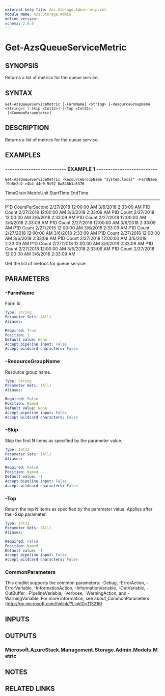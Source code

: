```yaml
---
external help file: Azs.Storage.Admin-help.xml
Module Name: Azs.Storage.Admin
online version: 
schema: 2.0.0
---
```


# Get-AzsQueueServiceMetric

## SYNOPSIS
Returns a list of metrics for the queue service.

## SYNTAX

```
Get-AzsQueueServiceMetric [-FarmName] <String> [-ResourceGroupName <String>] [-Skip <Int32>] [-Top <Int32>]
 [<CommonParameters>]
```

## DESCRIPTION
Returns a list of metrics for the queue service.

## EXAMPLES

### -------------------------- EXAMPLE 1 --------------------------
```
Get-AzsQueueServiceMetric -ResourceGroupName "system.local" -FarmName f9b8e2e2-e4b4-44e0-9d92-6a848b1a5376
```

TimeGrain                      MetricUnit                     StartTime                      EndTime
---------                      ----------                     ---------                      -------
P1D                            CountPerSecond                 2/27/2018 12:00:00 AM          3/6/2018 2:33:09 AM
P1D                            Count                          2/27/2018 12:00:00 AM          3/6/2018 2:33:09 AM
P1D                            Count                          2/27/2018 12:00:00 AM          3/6/2018 2:33:09 AM
P1D                            Count                          2/27/2018 12:00:00 AM          3/6/2018 2:33:09 AM
P1D                            Count                          2/27/2018 12:00:00 AM          3/6/2018 2:33:09 AM
P1D                            Count                          2/27/2018 12:00:00 AM          3/6/2018 2:33:09 AM
P1D                            Count                          2/27/2018 12:00:00 AM          3/6/2018 2:33:09 AM
P1D                            Count                          2/27/2018 12:00:00 AM          3/6/2018 2:33:09 AM
P1D                            Count                          2/27/2018 12:00:00 AM          3/6/2018 2:33:09 AM
P1D                            Count                          2/27/2018 12:00:00 AM          3/6/2018 2:33:09 AM
P1D                            Count                          2/27/2018 12:00:00 AM          3/6/2018 2:33:09 AM
P1D                            Count                          2/27/2018 12:00:00 AM          3/6/2018 2:33:09 AM

Get the list of metrics for queue service.

## PARAMETERS

### -FarmName
Farm Id.

```yaml
Type: String
Parameter Sets: (All)
Aliases: 

Required: True
Position: 1
Default value: None
Accept pipeline input: False
Accept wildcard characters: False
```

### -ResourceGroupName
Resource group name.

```yaml
Type: String
Parameter Sets: (All)
Aliases: 

Required: False
Position: Named
Default value: None
Accept pipeline input: False
Accept wildcard characters: False
```

### -Skip
Skip the first N items as specified by the parameter value.

```yaml
Type: Int32
Parameter Sets: (All)
Aliases: 

Required: False
Position: Named
Default value: -1
Accept pipeline input: False
Accept wildcard characters: False
```

### -Top
Return the top N items as specified by the parameter value.
Applies after the -Skip parameter.

```yaml
Type: Int32
Parameter Sets: (All)
Aliases: 

Required: False
Position: Named
Default value: -1
Accept pipeline input: False
Accept wildcard characters: False
```

### CommonParameters
This cmdlet supports the common parameters: -Debug, -ErrorAction, -ErrorVariable, -InformationAction, -InformationVariable, -OutVariable, -OutBuffer, -PipelineVariable, -Verbose, -WarningAction, and -WarningVariable. For more information, see about_CommonParameters (http://go.microsoft.com/fwlink/?LinkID=113216).

## INPUTS

## OUTPUTS

### Microsoft.AzureStack.Management.Storage.Admin.Models.Metric

## NOTES

## RELATED LINKS

